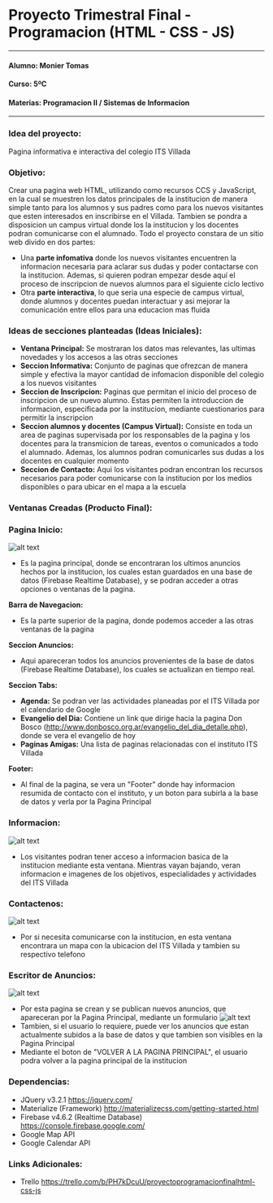 # **Proyecto Trimestral Final - Programacion (HTML - CSS - JS)**
---
#### **Alumno:** Monier Tomas
#### **Curso:** 5ºC
#### **Materias:** Programacion II / Sistemas de Informacion

---

### **Idea del proyecto:** 
Pagina informativa e interactiva del colegio ITS Villada

### **Objetivo:**
Crear una pagina web HTML, utilizando como recursos CCS y JavaScript, en la cual se
muestren los datos principales de la institucion de manera simple tanto para los alumnos y sus
padres como para los nuevos visitantes que esten interesados en inscribirse en el Villada. Tambien
se pondra a disposicion un campus virtual donde los la institucion y los docentes podran
comunicarse con el alumnado.
Todo el proyecto constara de un sitio web divido en dos partes:
- Una **parte infomativa** donde los nuevos visitantes encuentren la informacion necesaria para
aclarar sus dudas y poder contactarse con la institucion. Ademas, si quieren podran empezar
desde aquí el proceso de inscripcion de nuevos alumnos para el siguiente ciclo lectivo
- Otra **parte interactiva**, lo que seria una especie de campus virtual, donde alumnos y
docentes puedan interactuar y asi mejorar la comunicación entre ellos para una educacion
mas fluida

### **Ideas de secciones planteadas (Ideas Iniciales):**
- **Ventana Principal:**  Se mostraran los datos mas relevantes, las ultimas novedades y los accesos a las otras secciones
- **Seccion Informativa:** Conjunto de paginas que ofrezcan de manera simple y efectiva la mayor cantidad de infomacion disponible del colegio a los nuevos visitantes
- **Seccion de Inscripcion:** Paginas que permitan el inicio del proceso de inscripcion de un nuevo alumno. Estas permiten la introduccion de informacion, especificada por la institucion, mediante cuestionarios para permitir la inscripcion
- **Seccion alumnos y docentes (Campus Virtual):** Consiste en toda un area de paginas supervisada por los responsables de la pagina y los docentes para la transmicion de tareas, eventos o comunicados a todo el alumnado. Ademas, los alumnos podran comunicarles sus dudas a los docentes en cualquier momento
- **Seccion de Contacto:** Aqui los visitantes podran encontran los recursos necesarios para poder comunicarse con la institucion por los medios disponibles o para ubicar en el mapa a la escuela

### **Ventanas Creadas (Producto Final):**
### **Pagina Inicio:**
![alt text](src/img/Pagina_Inicio.png "Pagina Principal")
- Es la pagina principal, donde se encontraran los ultimos anuncios hechos por la institucion, los cuales estan guardados en una base de datos (Firebase Realtime Database), y se podran acceder a otras opciones o ventanas de la pagina. 

**Barra de Navegacion:**
- Es la parte superior de la pagina, donde podemos acceder a las otras ventanas de la pagina

**Seccion Anuncios:**
- Aqui apareceran todos los anuncios provenientes de la base de datos (Firebase Realtime Database), los cuales se actualizan en tiempo real.

**Seccion Tabs:**
- **Agenda:** Se podran ver las actividades planeadas por el ITS Villada por el calendario de Google
- **Evangelio del Dia:** Contiene un link que dirige hacia la pagina Don Bosco (http://www.donbosco.org.ar/evangelio_del_dia_detalle.php), donde se vera el evangelio de hoy
- **Paginas Amigas:** Una lista de paginas relacionadas con el instituto ITS Villada

**Footer:**
- Al final de la pagina, se vera un "Footer" donde hay informacion resumida de contacto con el instituto, y un boton para subirla a la base de datos y verla por la Pagina Principal

### **Informacion:**
![alt text](src/img/Informacion.png "Informacion")
- Los visitantes podran tener acceso a informacion basica de la institucion mediante esta ventana. Mientras vayan bajando, veran informacion e imagenes de los objetivos, especialidades y actividades del ITS Villada

### **Contactenos:**
![alt text](src/img/Contactenos.png "Contactenos")
- Por si necesita comunicarse con la institucion, en esta ventana encontrara un mapa con la ubicacion del ITS Villada y tambien su respectivo telefono

### **Escritor de Anuncios:**
![alt text](src/img/Escritor_de_Anuncios_1.png "Escritor de Anuncios")
- Por esta pagina se crean y se publican nuevos anuncios, que apareceran por la Pagina Principal, mediante un formulario
![alt text](src/img/Escritor_de_Anuncios_2.png "Escritor de Anuncios")
- Tambien, si el usuario lo requiere, puede ver los anuncios que estan actualmente subidos a la base de datos y que tambien son visibles en la Pagina Principal
- Mediante el boton de "VOLVER A LA PAGINA PRINCIPAL", el usuario podra volver a la pagina principal de la institucion

### **Dependencias:**
- JQuery v3.2.1 
https://jquery.com/
- Materialize (Framework)
http://materializecss.com/getting-started.html
- Firebase v4.6.2 (Realtime Database)
https://console.firebase.google.com/
- Google Map API
- Google Calendar API

### **Links Adicionales:**
- Trello
https://trello.com/b/PH7kDcuU/proyectoprogramacionfinalhtml-css-js

